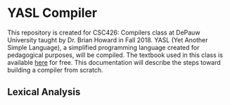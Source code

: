 # YASL Compiler
This repository is created for CSC426: Compilers class at DePauw University taught by Dr. Brian Howard in Fall 2018.
YASL (Yet Another Simple Language), a simplified programming language created for pedagogical purposes, will be compiled. The textbook used in this class is available [here](https://moodle.depauw.edu/pluginfile.php/326533/mod_resource/content/1/basics_of_compiler_design.pdf) for free. This documentation will describe the steps toward building a compiler from scratch.

## Lexical Analysis
